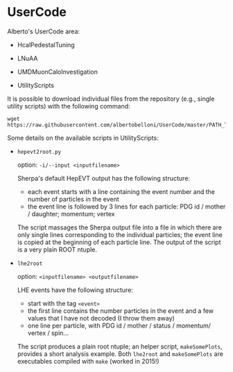 UserCode
========

Alberto's UserCode area:

- HcalPedestalTuning

- LNuAA

- UMDMuonCaloInvestigation

- UtilityScripts

It is possible to download individual files from the repository (e.g., single utility scripts) with the following command:
```
wget https://raw.githubusercontent.com/albertobelloni/UserCode/master/PATH_TO_FILE/FILE_NAME
```
Some details on the available scripts in UtilityScripts:

- `hepevt2root.py`

  option: `-i/--input <inputfilename>`

  Sherpa's default HepEVT output has the following structure:
  
    - each event starts with a line containing the event number and the number of particles in the event
    - the event line is followed by 3 lines for each particle: PDG id / mother / daughter; momentum; vertex

  The script massages the Sherpa output file into a file in which there are only single lines corresponding to the individual particles; the event line is copied at the beginning of each particle line. The output of the script is a very plain ROOT ntuple.

- `lhe2root`

  option: `<inputfilename> <outputfilename>`

  LHE events have the following structure:

    - start with the tag `<event>`
    - the first line contains the number particles in the event and a few values that I have not decoded (I throw them away)
    - one line per particle, with PDG id / mother / status / momentum/ vertex / spin...

  The script produces a plain root ntuple; an helper script, `makeSomePlots`, provides a short analysis example. Both `lhe2root` and `makeSomePlots` are executables compiled with `make` (worked in 2015!)